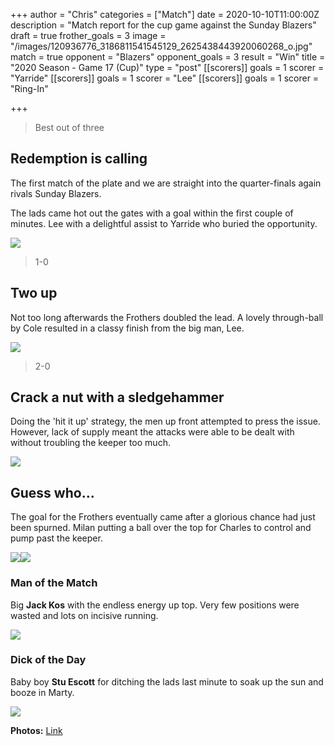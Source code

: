 +++
author = "Chris"
categories = ["Match"]
date = 2020-10-10T11:00:00Z
description = "Match report for the cup game against the Sunday Blazers"
draft = true
frother_goals = 3
image = "/images/120936776_3186811541545129_2625438443920060268_o.jpg"
match = true
opponent = "Blazers"
opponent_goals = 3
result = "Win"
title = "2020 Season - Game 17 (Cup)"
type = "post"
[[scorers]]
goals = 1
scorer = "Yarride"
[[scorers]]
goals = 1
scorer = "Lee"
[[scorers]]
goals = 1
scorer = "Ring-In"

+++
> Best out of three

## Redemption is calling

The first match of the plate and we are straight into the quarter-finals again rivals Sunday Blazers. 

The lads came hot out the gates with a goal within the first couple of minutes. Lee with a delightful assist to Yarride who buried the opportunity.

![](/images/121265098_3187421084817508_109780079593019028_o.jpg)

> 1-0

## Two up

Not too long afterwards the Frothers doubled the lead. A lovely through-ball by Cole resulted in a classy finish from the big man, Lee.

![](/images/121035978_3187420298150920_4290958267790968436_o.jpg)

> 2-0

## Crack a nut with a sledgehammer

Doing the 'hit it up' strategy, the men up front attempted to press the issue. However, lack of supply meant the attacks were able to be dealt with without troubling the keeper too much.

![](/images/119968508_3167767513449532_540122983410579113_o.jpg)

## Guess who...

The goal for the Frothers eventually came after a glorious chance had just been spurned. Milan putting a ball over the top for Charles to control and pump past the keeper.

![](/images/119991797_945972069239038_2725917641276013653_n.jpg)![](/images/119701671_2985808054979715_887024598102618231_n.jpg)

### Man of the Match

Big **Jack Kos** with the endless energy up top. Very few positions were wasted and lots on incisive running.

![](/images/119808061_3167772106782406_5800221690295552584_o.jpg)

### Dick of the Day

Baby boy **Stu Escott** for ditching the lads last minute to soak up the sun and booze in Marty.

![](/images/stuboi.jpg)

**Photos:** [Link](https://www.facebook.com/NZSundayFootball/posts/3167773406782276)
